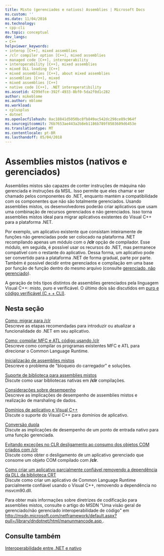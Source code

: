 ```yaml
---
title: Misto (gerenciados e nativos) Assemblies | Microsoft Docs
ms.custom: ''
ms.date: 11/04/2016
ms.technology:
- cpp-cli
ms.topic: conceptual
dev_langs:
- C++
helpviewer_keywords:
- interop [C++], mixed assemblies
- /clr compiler option [C++], mixed assemblies
- managed code [C++], interoperability
- interoperability [C++], mixed assemblies
- mixed DLL loading [C++]
- mixed assemblies [C++], about mixed assemblies
- assemblies [C++], mixed
- mixed assemblies [C++]
- native code [C++], .NET interoperatibility
ms.assetid: 4299dfce-392f-4933-8bf0-5da2f0d1c282
author: mikeblome
ms.author: mblome
ms.workload:
- cplusplus
- dotnet
ms.openlocfilehash: 0ac18841d5050bc8fb849ac542dc298ce89c964f
ms.sourcegitcommit: 76b7653ae443a2b8eb1186b789f8503609d6453e
ms.translationtype: MT
ms.contentlocale: pt-BR
ms.lasthandoff: 05/04/2018
---
```

# <a name="mixed-native-and-managed-assemblies"></a>Assemblies mistos (nativos e gerenciados)
Assemblies mistos são capazes de conter instruções de máquina não gerenciada e instruções da MSIL. Isso permite que eles chamar e ser chamado pelos componentes do .NET, enquanto mantém a compatibilidade com os componentes que não são totalmente gerenciados. Usando assemblies mistos, os desenvolvedores poderão criar aplicativos que usam uma combinação de recursos gerenciados e não gerenciados. Isso torna assemblies mistos ideal para migrar aplicativos existentes do Visual C++ para a plataforma .NET.  
  
 Por exemplo, um aplicativo existente que consistam inteiramente de funções não gerenciadas pode ser colocado na plataforma .NET recompilando apenas um módulo com o **/clr** opção de compilador. Esse módulo, em seguida, é possível usar os recursos do .NET, mas permanece compatível com o restante do aplicativo. Dessa forma, um aplicativo pode ser convertido para a plataforma .NET de forma gradual, parte por parte. Também é possível decidir entre gerenciados e compilação em uma base por função de função dentro do mesmo arquivo (consulte [gerenciado, não gerenciado](../preprocessor/managed-unmanaged.md)).  
  
 A geração de três tipos distintos de assemblies gerenciados pela linguagem Visual C++: misto, puro e verificável. O último dois são discutidos em [puro e código verificável (C + + CLI)](../dotnet/pure-and-verifiable-code-cpp-cli.md).  
  
## <a name="in-this-section"></a>Nesta seção  
 [Como: migrar para /clr](../dotnet/how-to-migrate-to-clr.md)  
 Descreve as etapas recomendadas para introduzir ou atualizar a funcionalidade do .NET em seu aplicativo.  
  
 [Como: compilar MFC e ATL código usando /clr](../dotnet/how-to-compile-mfc-and-atl-code-by-using-clr.md)  
 Descreve como compilar os programas existentes MFC e ATL para direcionar o Common Language Runtime.  
  
 [Inicialização de assemblies mistos](../dotnet/initialization-of-mixed-assemblies.md)  
 Descreve o problema de "bloqueio do carregador" e soluções.  
  
 [Suporte de biblioteca para assemblies mistos](../dotnet/library-support-for-mixed-assemblies.md)  
 Discute como usar bibliotecas nativas em **/clr** compilações.  
  
 [Considerações sobre desempenho](../dotnet/performance-considerations-for-interop-cpp.md)  
 Descreve as implicações de desempenho de assemblies mistos e realização de marshaling de dados.  
  
 [Domínios de aplicativo e Visual C++](../dotnet/application-domains-and-visual-cpp.md)  
 Discute o suporte do Visual C++ para domínios de aplicativo.  
  
 [Conversão dupla](../dotnet/double-thunking-cpp.md)  
 Discute as implicações de desempenho de um ponto de entrada nativo para uma função gerenciada.  
  
 [Evitando exceções no CLR desligamento ao consumo dos objetos COM criados com /clr](../dotnet/avoiding-exceptions-on-clr-shutdown-when-consuming-com-objects-built-with-clr.md)  
 Discute como obter o desligamento de um aplicativo gerenciado que consome um objeto COM compilado com **/clr**.  
  
 [Como criar um aplicativo parcialmente confiável removendo a dependência da DLL da biblioteca CRT](../dotnet/create-a-partially-trusted-application.md)  
 Discute como criar um aplicativo de Common Language Runtime parcialmente confiável usando o Visual C++, removendo a dependência no msvcm90.dll.  
  
 Para obter mais informações sobre diretrizes de codificação para assemblies mistos, consulte o artigo do MSDN "Uma visão geral de gerenciado/não gerenciado interoperabilidade de código" em [ http://msdn.microsoft.com/netframework/default.aspx?pull=/library/dndotnet/html/manunmancode.asp ](http://msdn.microsoft.com/netframework/default.aspx?pull=/library/dndotnet/html/manunmancode.asp).  
  
## <a name="see-also"></a>Consulte também  
 [Interoperabilidade entre .NET e nativo](../dotnet/native-and-dotnet-interoperability.md)